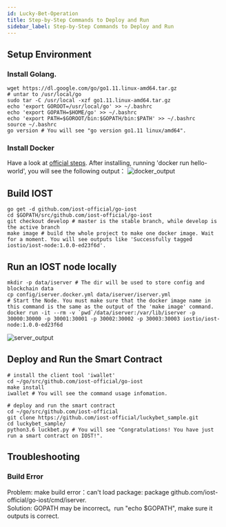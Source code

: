 ```yaml
---
id: Lucky-Bet-Operation
title: Step-by-Step Commands to Deploy and Run
sidebar_label: Step-by-Step Commands to Deploy and Run
---
```


## Setup Environment
### Install Golang. 
```shell
wget https://dl.google.com/go/go1.11.linux-amd64.tar.gz
# untar to /usr/local/go 
sudo tar -C /usr/local -xzf go1.11.linux-amd64.tar.gz
echo 'export GOROOT=/usr/local/go' >> ~/.bashrc
echo 'export GOPATH=$HOME/go' >> ~/.bashrc
echo 'export PATH=$GOROOT/bin:$GOPATH/bin:$PATH' >> ~/.bashrc
source ~/.bashrc
go version # You will see "go version go1.11 linux/amd64".
```
### Install Docker  
Have a look at [official steps](https://docs.docker.com/install/linux/docker-ce/ubuntu/). After installing, running 'docker run hello-world', you will see the following output：
![docker_output](assets/5-lucky-bet/Lucky-Bet-Operation/docker_output.png)
## Build IOST
```shell
go get -d github.com/iost-official/go-iost
cd $GOPATH/src/github.com/iost-official/go-iost
git checkout develop # master is the stable branch, while develop is the active branch
make image # build the whole project to make one docker image. Wait for a moment. You will see outputs like 'Successfully tagged iostio/iost-node:1.0.0-ed23f6d'.
```
## Run an IOST node locally
```shell
mkdir -p data/iserver # The dir will be used to store config and blockchain data
cp config/iserver.docker.yml data/iserver/iserver.yml 
# Start the Node. You must make sure that the docker image name in this command is the same as the output of the 'make image' command.
docker run -it --rm -v `pwd`/data/iserver:/var/lib/iserver -p 30000:30000 -p 30001:30001 -p 30002:30002 -p 30003:30003 iostio/iost-node:1.0.0-ed23f6d
```
![server_output](assets/5-lucky-bet/Lucky-Bet-Operation/server_output.png)
## Deploy and Run the Smart Contract
```shell
# install the client tool 'iwallet'
cd ~/go/src/github.com/iost-official/go-iost
make install
iwallet # You will see the command usage infomation.
  
# deploy and run the smart contract
cd ~/go/src/github.com/iost-official
git clone https://github.com/iost-official/luckybet_sample.git
cd luckybet_sample/
python3.6 luckbet.py # You will see "Congratulations! You have just run a smart contract on IOST!".
```

## Troubleshooting
### Build Error
Problem: make build error：can't load package: package github.com/iost-official/go-iost/cmd/iserver.  
Solution: GOPATH may be incorrect。run "echo $GOPATH", make sure it outputs is correct.
